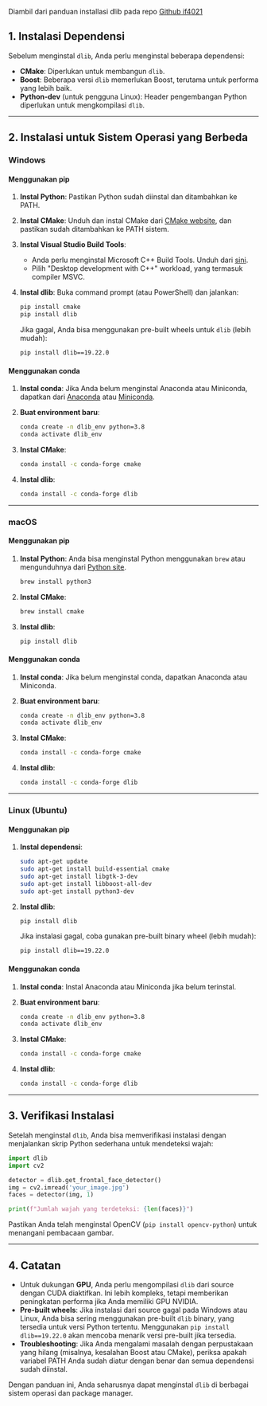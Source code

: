 Diambil dari panduan installasi dlib pada repo [Github if4021](https://github.com/informatika-itera/if4021-handson/blob/main/2024/instalasi_dlib.md)

## **1. Instalasi Dependensi**

Sebelum menginstal `dlib`, Anda perlu menginstal beberapa dependensi:

- **CMake**: Diperlukan untuk membangun `dlib`.
- **Boost**: Beberapa versi `dlib` memerlukan Boost, terutama untuk performa yang lebih baik.
- **Python-dev** (untuk pengguna Linux): Header pengembangan Python diperlukan untuk mengkompilasi `dlib`.

---

## **2. Instalasi untuk Sistem Operasi yang Berbeda**

### **Windows**

#### **Menggunakan pip**

1. **Instal Python**: Pastikan Python sudah diinstal dan ditambahkan ke PATH.
2. **Instal CMake**: Unduh dan instal CMake dari [CMake website](https://cmake.org/download/), dan pastikan sudah ditambahkan ke PATH sistem.
3. **Instal Visual Studio Build Tools**:
   - Anda perlu menginstal Microsoft C++ Build Tools. Unduh dari [sini](https://visualstudio.microsoft.com/visual-cpp-build-tools/).
   - Pilih "Desktop development with C++" workload, yang termasuk compiler MSVC.
4. **Instal dlib**:
   Buka command prompt (atau PowerShell) dan jalankan:

   ```bash
   pip install cmake
   pip install dlib
   ```

   Jika gagal, Anda bisa menggunakan pre-built wheels untuk `dlib` (lebih mudah):

   ```bash
   pip install dlib==19.22.0
   ```

#### **Menggunakan conda**

1. **Instal conda**: Jika Anda belum menginstal Anaconda atau Miniconda, dapatkan dari [Anaconda](https://www.anaconda.com/) atau [Miniconda](https://docs.conda.io/en/latest/miniconda.html).
2. **Buat environment baru**:

   ```bash
   conda create -n dlib_env python=3.8
   conda activate dlib_env
   ```

3. **Instal CMake**:

   ```bash
   conda install -c conda-forge cmake
   ```

4. **Instal dlib**:

   ```bash
   conda install -c conda-forge dlib
   ```

---

### **macOS**

#### **Menggunakan pip**

1. **Instal Python**: Anda bisa menginstal Python menggunakan `brew` atau mengunduhnya dari [Python site](https://www.python.org/).

   ```bash
   brew install python3
   ```

2. **Instal CMake**:

   ```bash
   brew install cmake
   ```

3. **Instal dlib**:

   ```bash
   pip install dlib
   ```

#### **Menggunakan conda**

1. **Instal conda**: Jika belum menginstal conda, dapatkan Anaconda atau Miniconda.
2. **Buat environment baru**:

   ```bash
   conda create -n dlib_env python=3.8
   conda activate dlib_env
   ```

3. **Instal CMake**:

   ```bash
   conda install -c conda-forge cmake
   ```

4. **Instal dlib**:

   ```bash
   conda install -c conda-forge dlib
   ```

---

### **Linux (Ubuntu)**

#### **Menggunakan pip**

1. **Instal dependensi**:

   ```bash
   sudo apt-get update
   sudo apt-get install build-essential cmake
   sudo apt-get install libgtk-3-dev
   sudo apt-get install libboost-all-dev
   sudo apt-get install python3-dev
   ```

2. **Instal dlib**:

   ```bash
   pip install dlib
   ```

   Jika instalasi gagal, coba gunakan pre-built binary wheel (lebih mudah):

   ```bash
   pip install dlib==19.22.0
   ```

#### **Menggunakan conda**

1. **Instal conda**: Instal Anaconda atau Miniconda jika belum terinstal.
2. **Buat environment baru**:

   ```bash
   conda create -n dlib_env python=3.8
   conda activate dlib_env
   ```

3. **Instal CMake**:

   ```bash
   conda install -c conda-forge cmake
   ```

4. **Instal dlib**:

   ```bash
   conda install -c conda-forge dlib
   ```

---

## **3. Verifikasi Instalasi**

Setelah menginstal `dlib`, Anda bisa memverifikasi instalasi dengan menjalankan skrip Python sederhana untuk mendeteksi wajah:

```python
import dlib
import cv2

detector = dlib.get_frontal_face_detector()
img = cv2.imread('your_image.jpg')
faces = detector(img, 1)

print(f"Jumlah wajah yang terdeteksi: {len(faces)}")
```

Pastikan Anda telah menginstal OpenCV (`pip install opencv-python`) untuk menangani pembacaan gambar.

---

## **4. Catatan**

- Untuk dukungan **GPU**, Anda perlu mengompilasi `dlib` dari source dengan CUDA diaktifkan. Ini lebih kompleks, tetapi memberikan peningkatan performa jika Anda memiliki GPU NVIDIA.
- **Pre-built wheels**: Jika instalasi dari source gagal pada Windows atau Linux, Anda bisa sering menggunakan pre-built `dlib` binary, yang tersedia untuk versi Python tertentu. Menggunakan `pip install dlib==19.22.0` akan mencoba menarik versi pre-built jika tersedia.
- **Troubleshooting**: Jika Anda mengalami masalah dengan perpustakaan yang hilang (misalnya, kesalahan Boost atau CMake), periksa apakah variabel PATH Anda sudah diatur dengan benar dan semua dependensi sudah diinstal.

Dengan panduan ini, Anda seharusnya dapat menginstal `dlib` di berbagai sistem operasi dan package manager.
